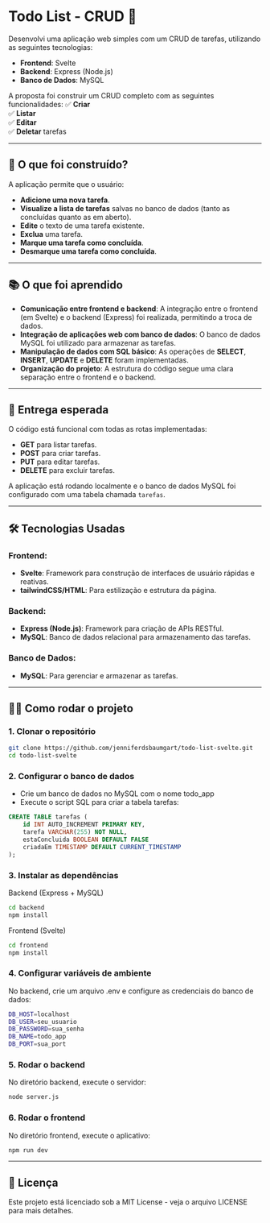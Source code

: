 # Todo List - CRUD 🎯

Desenvolvi uma aplicação web simples com um CRUD de tarefas, utilizando as seguintes tecnologias:

- **Frontend**: Svelte
- **Backend**: Express (Node.js)
- **Banco de Dados**: MySQL

A proposta foi construir um CRUD completo com as seguintes funcionalidades:
✅ **Criar**  
✅ **Listar**  
✅ **Editar**  
✅ **Deletar** tarefas

---

## 🧱 O que foi construído?

A aplicação permite que o usuário:

- **Adicione uma nova tarefa**.
- **Visualize a lista de tarefas** salvas no banco de dados (tanto as concluídas quanto as em aberto).
- **Edite** o texto de uma tarefa existente.
- **Exclua** uma tarefa.
- **Marque uma tarefa como concluída**.
- **Desmarque uma tarefa como concluída**.

---

## 📚 O que foi aprendido

- **Comunicação entre frontend e backend**: A integração entre o frontend (em Svelte) e o backend (Express) foi realizada, permitindo a troca de dados.
- **Integração de aplicações web com banco de dados**: O banco de dados MySQL foi utilizado para armazenar as tarefas.
- **Manipulação de dados com SQL básico**: As operações de **SELECT**, **INSERT**, **UPDATE** e **DELETE** foram implementadas.
- **Organização do projeto**: A estrutura do código segue uma clara separação entre o frontend e o backend.

---

## 🚀 Entrega esperada

O código está funcional com todas as rotas implementadas:

- **GET** para listar tarefas.
- **POST** para criar tarefas.
- **PUT** para editar tarefas.
- **DELETE** para excluir tarefas.

A aplicação está rodando localmente e o banco de dados MySQL foi configurado com uma tabela chamada `tarefas`.

---

## 🛠 Tecnologias Usadas

### Frontend:

- **Svelte**: Framework para construção de interfaces de usuário rápidas e reativas.
- **tailwindCSS/HTML**: Para estilização e estrutura da página.

### Backend:

- **Express (Node.js)**: Framework para criação de APIs RESTful.
- **MySQL**: Banco de dados relacional para armazenamento das tarefas.

### Banco de Dados:

- **MySQL**: Para gerenciar e armazenar as tarefas.

---

## 🏃‍♀️ Como rodar o projeto

### 1. Clonar o repositório

```bash
git clone https://github.com/jenniferdsbaumgart/todo-list-svelte.git
cd todo-list-svelte
```

### 2. Configurar o banco de dados

- Crie um banco de dados no MySQL com o nome todo_app
- Execute o script SQL para criar a tabela tarefas:
```sql
CREATE TABLE tarefas (
    id INT AUTO_INCREMENT PRIMARY KEY,
    tarefa VARCHAR(255) NOT NULL,
    estaConcluida BOOLEAN DEFAULT FALSE
    criadaEm TIMESTAMP DEFAULT CURRENT_TIMESTAMP
);
```

### 3. Instalar as dependências

Backend (Express + MySQL)
```bash
cd backend
npm install
```

Frontend (Svelte)
```bash
cd frontend
npm install
```

### 4. Configurar variáveis de ambiente

No backend, crie um arquivo .env e configure as credenciais do banco de dados:
```bash
DB_HOST=localhost
DB_USER=seu_usuario
DB_PASSWORD=sua_senha
DB_NAME=todo_app
DB_PORT=sua_port
```

### 5. Rodar o backend

No diretório backend, execute o servidor:
```bash
node server.js
```

### 6. Rodar o frontend

No diretório frontend, execute o aplicativo:
```bash
npm run dev
```

---

## 📄 Licença

Este projeto está licenciado sob a MIT License - veja o arquivo LICENSE para mais detalhes.
